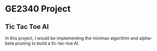 # GE2340 Project
## Tic Tac Toe AI

In this project, I would be implementing the minimax algorithm and alpha-beta pruning to build a tic-tac-toe AI.
